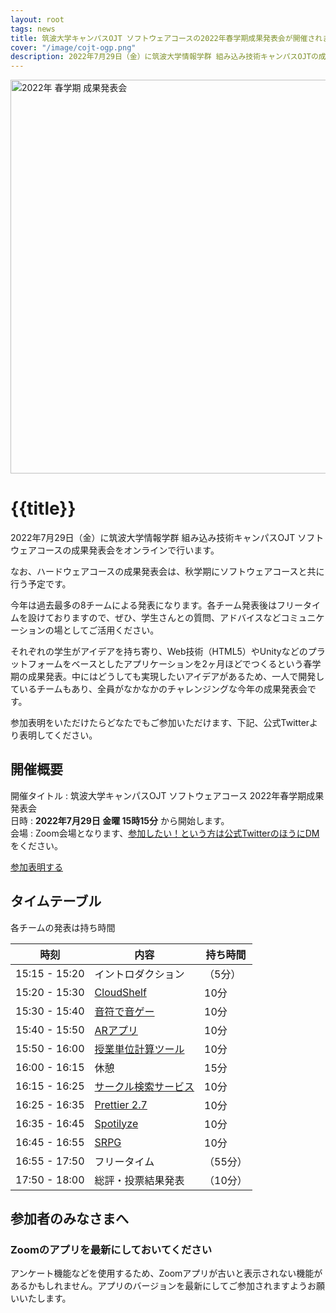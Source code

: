 ```yaml
---
layout: root
tags: news
title: 筑波大学キャンパスOJT ソフトウェアコースの2022年春学期成果発表会が開催されます
cover: "/image/cojt-ogp.png"
description: 2022年7月29日（金）に筑波大学情報学群 組み込み技術キャンパスOJTの成果発表会をオンラインで行います。参加無料でZoomで行います。
---
```


<img class="mt-0" src="/image/result-ogp-2022s.png" alt="2022年 春学期 成果発表会" width="1200" height="630" />

# {{title}}

2022年7月29日（金）に筑波大学情報学群 組み込み技術キャンパスOJT ソフトウェアコースの成果発表会をオンラインで行います。

なお、ハードウェアコースの成果発表会は、秋学期にソフトウェアコースと共に行う予定です。

今年は過去最多の8チームによる発表になります。各チーム発表後はフリータイムを設けておりますので、ぜひ、学生さんとの質問、アドバイスなどコミュニケーションの場としてご活用ください。

それぞれの学生がアイデアを持ち寄り、Web技術（HTML5）やUnityなどのプラットフォームをベースとしたアプリケーションを2ヶ月ほどでつくるという春学期の成果発表。中にはどうしても実現したいアイデアがあるため、一人で開発しているチームもあり、全員がなかなかのチャレンジングな今年の成果発表会です。

参加表明をいただけたらどなたでもご参加いただけます、下記、公式Twitterより表明してください。

## 開催概要

開催タイトル
: 筑波大学キャンパスOJT ソフトウェアコース 2022年春学期成果発表会  
日時
: **2022年7月29日 金曜 15時15分** から開始します。  
会場
: Zoom会場となります、[参加したい！という方は公式TwitterのほうにDM](https://twitter.com/cojt_tsukuba)をください。

<p>
<a href="https://twitter.com/cojt_tsukuba" class="jumpu-button text-2xl">参加表明する</a>
</p>

## タイムテーブル

各チームの発表は持ち時間

| 時刻          | 内容                                    | 持ち時間 |
| ------------- | --------------------------------------- | -------- |
| 15:15 - 15:20 | イントロダクション                      | （5分）  |
| 15:20 - 15:30 | [CloudShelf](/results/bookmanager-team) | 10分     |
| 15:30 - 15:40 | [音符で音ゲー](/results/musicgame-team) | 10分     |
| 15:40 - 15:50 | [ARアプリ](/results/ar_team)            | 10分     |
| 15:50 - 16:00 | [授業単位計算ツール](/results/cc)       | 10分     |
| 16:00 - 16:15 | 休憩                                    | 15分     |
| 16:15 - 16:25 | [サークル検索サービス](/results/circle-search-team/) | 10分     |
| 16:25 - 16:35 | [Prettier 2.7](/results/prettier-team)  | 10分     |
| 16:35 - 16:45 | [Spotilyze](/results/music_analyze)     | 10分     |
| 16:45 - 16:55 | [SRPG](/results/srpg)                   | 10分     |
| 16:55 - 17:50 | フリータイム                            | （55分） |
| 17:50 - 18:00 | 総評・投票結果発表                      | （10分） |

## 参加者のみなさまへ

### Zoomのアプリを最新にしておいてください

アンケート機能などを使用するため、Zoomアプリが古いと表示されない機能があるかもしれません。アプリのバージョンを最新にしてご参加されますようお願いいたします。

